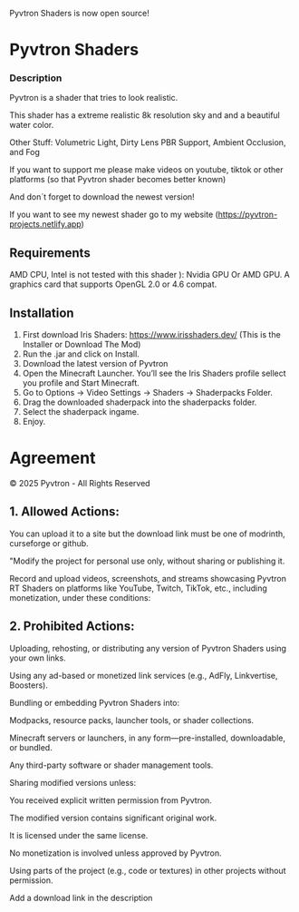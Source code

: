 Pyvtron Shaders is now open source!

# Pyvtron Shaders

### Description

Pyvtron is a shader that tries to look realistic.

This shader has a extreme realistic 8k resolution sky and and a beautiful water color.

Other Stuff: Volumetric Light, Dirty Lens PBR Support, Ambient Occlusion, and Fog 

If you want to support me please make videos on youtube, tiktok or other platforms (so that Pyvtron shader becomes better known)

And don´t forget to download the newest version!

If you want to see my newest shader go to my website (https://pyvtron-projects.netlify.app)

## Requirements

AMD CPU, Intel is not tested with this shader ):
Nvidia GPU Or AMD GPU.
A graphics card that supports OpenGL 2.0 or 4.6 compat.

## Installation

1. First download Iris Shaders: https://www.irisshaders.dev/ (This is the Installer or Download The Mod)
2. Run the .jar and click on Install.
3. Download the latest version of Pyvtron
4. Open the Minecraft Launcher. You’ll see the Iris Shaders profile sellect you profile and Start Minecraft.
5. Go to Options → Video Settings → Shaders → Shaderpacks Folder.
6. Drag the downloaded shaderpack into the shaderpacks folder.
7. Select the shaderpack ingame.
8. Enjoy.


# Agreement

© 2025 Pyvtron - All Rights Reserved

## 1. Allowed Actions:

You can upload it to a site but the download link must be one of modrinth, curseforge or github.

"Modify the project for personal use only, without sharing or publishing it.

Record and upload videos, screenshots, and streams showcasing Pyvtron RT Shaders on platforms like YouTube, Twitch, TikTok, etc., including monetization, under these conditions:

## 2. Prohibited Actions:

Uploading, rehosting, or distributing any version of Pyvtron Shaders using your own links.

Using any ad-based or monetized link services (e.g., AdFly, Linkvertise, Boosters).

Bundling or embedding Pyvtron Shaders into:

Modpacks, resource packs, launcher tools, or shader collections.

Minecraft servers or launchers, in any form—pre-installed, downloadable, or bundled.

Any third-party software or shader management tools.

Sharing modified versions unless:

You received explicit written permission from Pyvtron.

The modified version contains significant original work.

It is licensed under the same license.

No monetization is involved unless approved by Pyvtron.

Using parts of the project (e.g., code or textures) in other projects without permission.

Add a download link in the description

